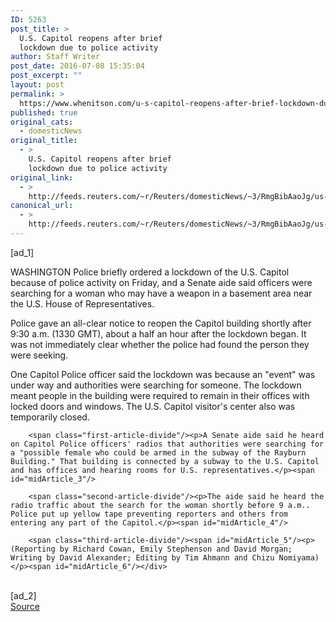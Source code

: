 ```yaml
---
ID: 5263
post_title: >
  U.S. Capitol reopens after brief
  lockdown due to police activity
author: Staff Writer
post_date: 2016-07-08 15:35:04
post_excerpt: ""
layout: post
permalink: >
  https://www.whenitson.com/u-s-capitol-reopens-after-brief-lockdown-due-to-police-activity/
published: true
original_cats:
  - domesticNews
original_title:
  - >
    U.S. Capitol reopens after brief
    lockdown due to police activity
original_link:
  - >
    http://feeds.reuters.com/~r/Reuters/domesticNews/~3/RmgBibAaoJg/us-usa-capitol-lockdown-idUSKCN0ZO1IX
canonical_url:
  - >
    http://feeds.reuters.com/~r/Reuters/domesticNews/~3/RmgBibAaoJg/us-usa-capitol-lockdown-idUSKCN0ZO1IX
---
```

 [ad_1]
<br><div id="articleText">
<span id="midArticle_start"/>

<span class="focusParagraph" readability="5"><p><span class="articleLocation">WASHINGTON</span> Police briefly ordered a lockdown of the U.S. Capitol because of  police activity on Friday, and a Senate aide said officers were searching for a woman who may have a weapon in a basement area near the U.S. House of Representatives.</p></span><span id="midArticle_0"/><p>Police gave an all-clear notice to reopen the Capitol building shortly after 9:30 a.m. (1330 GMT), about a half an hour after the lockdown began. It was not immediately clear whether the police had found the person they were seeking.</p><span id="midArticle_1"/><p>One Capitol Police officer said the lockdown was because an "event" was under way and authorities were searching for someone. The lockdown meant people in the building were required to remain in their offices with locked doors and windows. The U.S. Capitol visitor's center also was temporarily closed.</p><span id="midArticle_2"/>
        
        <span class="first-article-divide"/><p>A Senate aide said he heard on Capitol Police officers' radios that authorities were searching for a "possible female who could be armed in the subway of the Rayburn Building." That building is connected by a subway to the U.S. Capitol and has offices and hearing rooms for U.S. representatives.</p><span id="midArticle_3"/>
        
        <span class="second-article-divide"/><p>The aide said he heard the radio traffic about the search for the woman shortly before 9 a.m.. Police put up yellow tape preventing reporters and others from entering any part of the Capitol.</p><span id="midArticle_4"/>
        
        <span class="third-article-divide"/><span id="midArticle_5"/><p> (Reporting by Richard Cowan, Emily Stephenson and David Morgan; Writing by David Alexander; Editing by Tim Ahmann and Chizu Nomiyama)</p><span id="midArticle_6"/></div>
<br>[ad_2]
<br><a href="http://feeds.reuters.com/~r/Reuters/domesticNews/~3/RmgBibAaoJg/us-usa-capitol-lockdown-idUSKCN0ZO1IX">Source </a>